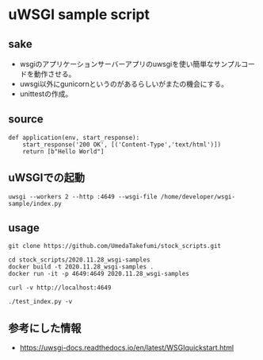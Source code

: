 # uWSGI sample script 

## sake

* wsgiのアプリケーションサーバーアプリのuwsgiを使い簡単なサンプルコードを動作させる。
* uwsgi以外にgunicornというのがあるらしいがまたの機会にする。
* unittestの作成。

## source

```
def application(env, start_response):
    start_response('200 OK', [('Content-Type','text/html')])
    return [b"Hello World"]
```

## uWSGIでの起動

```
uwsgi --workers 2 --http :4649 --wsgi-file /home/developer/wsgi-sample/index.py
```

## usage

```
git clone https://github.com/UmedaTakefumi/stock_scripts.git
```
```
cd stock_scripts/2020.11.28_wsgi-samples
docker build -t 2020.11.28_wsgi-samples .
docker run -it -p 4649:4649 2020.11.28_wsgi-samples
```

```
curl -v http://localhost:4649
```

```
./test_index.py -v
```

## 参考にした情報

* https://uwsgi-docs.readthedocs.io/en/latest/WSGIquickstart.html
